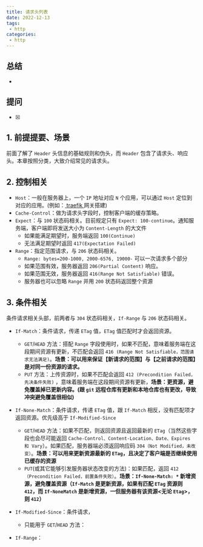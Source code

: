 ```yaml
---
title: 请求头列表
date: 2022-12-13
tags:
 - http
categories: 
 - http
---
```



## 总结
-   





## 提问
- [x] 





## 1. 前提提要、场景
前面了解了 `Header` 头信息的基础规则和伪头，而 `Header` 包含了请求头、响应头。本章按照分类，大致介绍常见的请求头。



## 2. 控制相关
- `Host`：一般在服务器上，一个 `IP` 地址对应 `N` 个应用，可以通过 `Host` 定位到对应的应用。(例如：[ traefik ](https://github.com/traefik/traefik) 网关搭建)
- `Cache-Control`：做为请求头字段时，控制客户端的缓存策略。
- `Expect`：与 `100` 状态码相关。目前规定只有 `Expect: 100-continue`。通知服务端，客户端即将发送大小为 `Content-Length` 的大文件
  - 如果能满足期望时，服务端返回 `100(Continue)`
  - 无法满足期望时返回 `417(Expectation Failed)`
- `Range`：指定范围请求，与 `206` 状态码相关。
  - `Range: bytes=200-1000, 2000-6576, 19000-` 可以一次请求多个部分
  - 如果范围有效，服务器返回 `206(Partial Content)` 响应。
  - 如果范围无效，服务器返回 `416(Range Not Satisfiable)` 错误。
  - 服务器也可以忽略 `Range` 并用 `200` 状态码返回整个资源



## 3. 条件相关
条件请求相关头部，前两者与 `304` 状态码相关，`If-Range` 与 `206` 状态码相关。
- `If-Match`：条件请求，传递 `ETag` 值，`ETag` 值匹配时才会返回资源。
  - `GET`/`HEAD` 方法：搭配 `Range` 字段使用时，如果不匹配，意味着服务端在这段期间资源有更新，不匹配会返回 `416 (Range Not Satisfiable，范围请求无法满足)`。**场景：可以用来保证【新请求的范围】与【之前请求的范围】是对同一份资源的请求。**
  - `PUT` 方法：上传资源时，如果不匹配会返回 `412 (Precondition Failed，先决条件失败)` ，意味着服务端在这段期间资源有更新，**场景：更资源，避免覆盖掉已更新内容。(跟 `git` 远程仓库有更新和本地仓库也有更改，导致冲突避免覆盖很相似)**

- `If-None-Match`：条件请求，传递 `ETag` 值，跟 `If-Match` 相反，没有匹配项才返回资源。优先级高于 `If-Modified-Since`  
  - `GET`/`HEAD` 方法：如果不匹配，则返回资源且返回最新的 `ETag`（当然这些字段也会尽可能返回 `Cache-Control、Content-Location、Date、Expires 和 Vary`）。如果匹配，服务器端必须返回响应码 `304（Not Modified，未改变）`。**场景：可以用来更新资源最新的 `ETag`，且决定了客户端是否继续使用已缓存的资源**
  - `PUT`(或其它能够引发服务器状态改变的方法)：如果匹配，返回 `412（Precondition Failed，前置条件失败）`。**场景：`If-None-Match: *` 新增资源，避免覆盖资源（`If-Match` 是更新资源，如果有匹配 `ETag` 资源则 `412`，而 `If-NoneMatch` 是新增资源，一但服务器有该资源<无论 `Etag`>，则 `412`）**

- `If-Modified-Since`：条件请求，
  - 只能用于 `GET`/`HEAD` 方法：
- `If-Range`：

